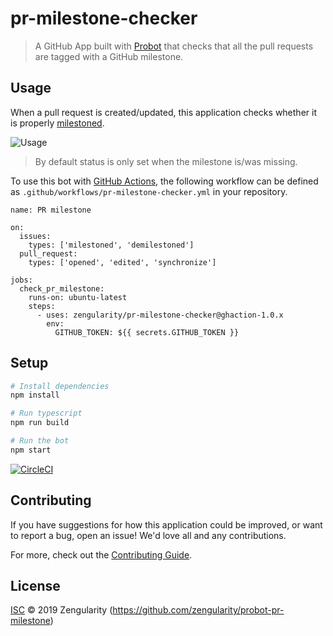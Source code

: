 # pr-milestone-checker

> A GitHub App built with [Probot](https://github.com/probot/probot) that checks that all the pull requests are tagged with a GitHub milestone.

## Usage

When a pull request is created/updated, this application checks whether it is properly [milestoned](https://help.github.com/en/articles/about-milestones).

![Usage](./docs/img/usage.gif)

> By default status is only set when the milestone is/was missing.

To use this bot with [GitHub Actions](https://github.com/features/actions), the following workflow can be defined as `.github/workflows/pr-milestone-checker.yml` in your repository.

```
name: PR milestone

on: 
  issues:
    types: ['milestoned', 'demilestoned']
  pull_request:
    types: ['opened', 'edited', 'synchronize']

jobs:
  check_pr_milestone:
    runs-on: ubuntu-latest
    steps:
      - uses: zengularity/pr-milestone-checker@ghaction-1.0.x
        env:
          GITHUB_TOKEN: ${{ secrets.GITHUB_TOKEN }}
```

## Setup

```sh
# Install dependencies
npm install

# Run typescript
npm run build

# Run the bot
npm start
```

[![CircleCI](https://circleci.com/gh/zengularity/probot-pr-milestone.svg?style=svg)](https://circleci.com/gh/zengularity/probot-pr-milestone)

## Contributing

If you have suggestions for how this application could be improved, or want to report a bug, open an issue! We'd love all and any contributions.

For more, check out the [Contributing Guide](CONTRIBUTING.md).

## License

[ISC](LICENSE) © 2019 Zengularity (https://github.com/zengularity/probot-pr-milestone)
